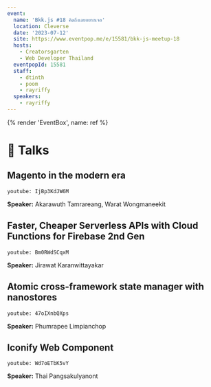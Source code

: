 ```yaml
---
event:
  name: 'Bkk.js #18 คิดถึงเลยอยากเจอ'
  location: Cleverse
  date: '2023-07-12'
  site: https://www.eventpop.me/e/15581/bkk-js-meetup-18
  hosts:
    - Creatorsgarten
    - Web Developer Thailand
  eventpopId: 15581
  staff:
    - dtinth
    - poom
    - rayriffy
  speakers:
    - rayriffy
---
```


{% render 'EventBox', name: ref %}

# 🎤 Talks

## Magento in the modern era

`youtube: IjBp3KdJW6M`

**Speaker:** Akarawuth Tamrareang, Warat Wongmaneekit

## Faster, Cheaper Serverless APIs with Cloud Functions for Firebase 2nd Gen

`youtube: Bm0RWdSCqxM`

**Speaker:** Jirawat Karanwittayakar

## Atomic cross-framework state manager with nanostores

`youtube: 47oIXnbQXps`

**Speaker:** Phumrapee Limpianchop

## Iconify Web Component

`youtube: Wd7oETbK5vY`

**Speaker:** Thai Pangsakulyanont
